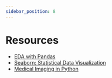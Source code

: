 ```yaml
---
sidebar_position: 8
---
```


# Resources
- [EDA with Pandas](https://pandas.pydata.org/pandas-docs/stable/user_guide/visualization.html)
- [Seaborn: Statistical Data Visualization](https://seaborn.pydata.org/)
- [Medical Imaging in Python](https://pydicom.github.io/)